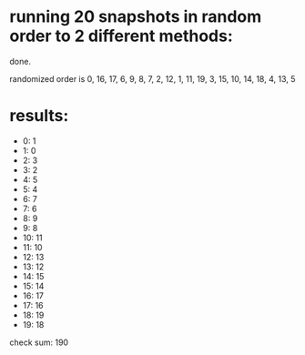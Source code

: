 # running 20 snapshots in random order to 2 different methods:

done.

randomized order is 0, 16, 17, 6, 9, 8, 7, 2, 12, 1, 11, 19, 3, 15, 10, 14, 18, 4, 13, 5

# results:

 * 0: 1
 * 1: 0
 * 2: 3
 * 3: 2
 * 4: 5
 * 5: 4
 * 6: 7
 * 7: 6
 * 8: 9
 * 9: 8
 * 10: 11
 * 11: 10
 * 12: 13
 * 13: 12
 * 14: 15
 * 15: 14
 * 16: 17
 * 17: 16
 * 18: 19
 * 19: 18

check sum: 190
